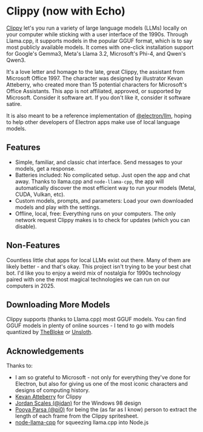 # Clippy (now with Echo)

[Clippy](https://felixrieseberg.github.io/clippy/) let's you run a variety of large language models (LLMs) locally on your computer while sticking with a user interface of the 1990s. Through Llama.cpp, it supports models in the popular GGUF format, which is to say most publicly available models. It comes with one-click installation support for Google's Gemma3, Meta's Llama 3.2, Microsoft's Phi-4, and Qwen's Qwen3.

It's a love letter and homage to the late, great Clippy, the assistant from Microsoft Office 1997. The character was designed by illustrator Kevan Atteberry, who created more than 15 potential characters for Microsoft's Office Assistants. This app is not affiliated, approved, or supported by Microsoft. Consider it software art. If you don't like it, consider it software satire.

It is also meant to be a reference implementation of [@electron/llm](https://github.com/electron/llm), hoping to help other developers of Electron apps make use of local language models.

## Features

- Simple, familiar, and classic chat interface. Send messages to your models, get a response.
- Batteries included: No complicated setup. Just open the app and chat away. Thanks to llama.cpp and `node-llama-cpp`, the app will automatically discover the most efficient way to run your models (Metal, CUDA, Vulkan, etc).
- Custom models, prompts, and parameters: Load your own downloaded models and play with the settings.
- Offline, local, free: Everything runs on your computers. The only network request Clippy makes is to check for updates (which you can disable).

## Non-Features

Countless little chat apps for local LLMs exist out there. Many of them are likely better - and that's okay. This project isn't trying to be your best chat bot. I'd like you to enjoy a weird mix of nostalgia for 1990s technology paired with one the most magical technologies we can run on our computers in 2025.

## Downloading More Models

Clippy supports (thanks to Llama.cpp) most GGUF models. You can find GGUF models in plenty of online sources - I tend to go with models quantized by [TheBloke](https://huggingface.co/thebloke) or [Unsloth](https://huggingface.co/unsloth).

## Acknowledgements

Thanks to:

- I am so grateful to Microsoft - not only for everything they've done for Electron, but also for giving us one of the most iconic characters and designs of computing history.
- [Kevan Atteberry](https://www.kevanatteberry.com/) for Clippy
- [Jordan Scales (@jdan)](https://github.com/jdan) for the Windows 98 design
- [Pooya Parsa (@pi0)](https://github.com/pi0) for being the (as far as I know) person to extract the length of each frame from the Clippy spritesheet.
- [node-llama-cpp](https://github.com/withcatai/node-llama-cpp) for squeezing llama.cpp into Node.js
